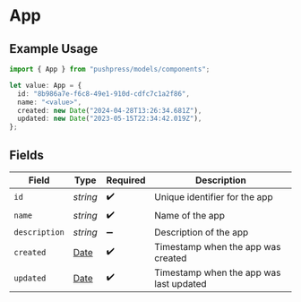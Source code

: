 # App

## Example Usage

```typescript
import { App } from "pushpress/models/components";

let value: App = {
  id: "8b986a7e-f6c8-49e1-910d-cdfc7c1a2f86",
  name: "<value>",
  created: new Date("2024-04-28T13:26:34.681Z"),
  updated: new Date("2023-05-15T22:34:42.019Z"),
};
```

## Fields

| Field                                                                                         | Type                                                                                          | Required                                                                                      | Description                                                                                   |
| --------------------------------------------------------------------------------------------- | --------------------------------------------------------------------------------------------- | --------------------------------------------------------------------------------------------- | --------------------------------------------------------------------------------------------- |
| `id`                                                                                          | *string*                                                                                      | :heavy_check_mark:                                                                            | Unique identifier for the app                                                                 |
| `name`                                                                                        | *string*                                                                                      | :heavy_check_mark:                                                                            | Name of the app                                                                               |
| `description`                                                                                 | *string*                                                                                      | :heavy_minus_sign:                                                                            | Description of the app                                                                        |
| `created`                                                                                     | [Date](https://developer.mozilla.org/en-US/docs/Web/JavaScript/Reference/Global_Objects/Date) | :heavy_check_mark:                                                                            | Timestamp when the app was created                                                            |
| `updated`                                                                                     | [Date](https://developer.mozilla.org/en-US/docs/Web/JavaScript/Reference/Global_Objects/Date) | :heavy_check_mark:                                                                            | Timestamp when the app was last updated                                                       |